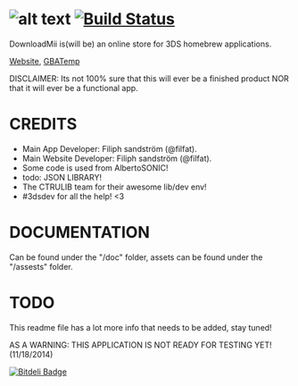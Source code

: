 ![alt text](https://raw.githubusercontent.com/DownloadMii/DownloadMii/master/logo.PNG "Logo") [![Build Status](http://build.filfatstudios.com:8080/buildStatus/icon?job=DownloadMii (3DS))](http://build.filfatstudios.com:8080/job/DownloadMii%20(3DS)/)
===========
DownloadMii is(will be) an online store for 3DS homebrew applications.

[Website](http://downloadmii.filfatstudios.com), [GBATemp](http://gbatemp.net/threads/downloadmii-a-homebrew-online-marketplace-not-released.374759/)

DISCLAIMER: Its not 100% sure that this will ever be a finished product NOR that it will ever be a functional app.


CREDITS
======
* Main App Developer: Filiph sandström (@filfat).
* Main Website Developer: Filiph sandström (@filfat).
* Some code is used from AlbertoSONIC!
* todo: JSON LIBRARY!
* The CTRULIB team for their awesome lib/dev env!
* #3dsdev for all the help! <3

DOCUMENTATION
======
Can be found under the "/doc" folder, assets can be found under the "/assests" folder.

TODO
======
This readme file has a lot more info that needs to be added, stay tuned!

AS A WARNING: THIS APPLICATION IS NOT READY FOR TESTING YET! (11/18/2014)


[![Bitdeli Badge](https://d2weczhvl823v0.cloudfront.net/DownloadMii/downloadmii/trend.png)](https://bitdeli.com/free "Bitdeli Badge")

